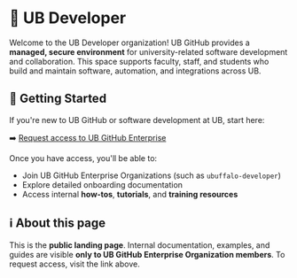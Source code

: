 # 🤘 UB Developer

Welcome to the UB Developer organization!
UB GitHub provides a **managed, secure environment** for university-related software development and collaboration.
This space supports faculty, staff, and students who build and maintain software, automation, and integrations across UB.

## 🚀 Getting Started

If you're new to UB GitHub or software development at UB, start here:

➡️ [Request access to UB GitHub Enterprise](https://www.buffalo.edu/ubit/services/github.html)

Once you have access, you'll be able to:

-   Join UB GitHub Enterprise Organizations (such as `ubuffalo-developer`)
-   Explore detailed onboarding documentation
-   Access internal **how‑tos**, **tutorials**, and **training resources**

## ℹ️ About this page

This is the **public landing page**.
Internal documentation, examples, and guides are visible **only to UB GitHub Enterprise Organization members**.
To request access, visit the link above.
